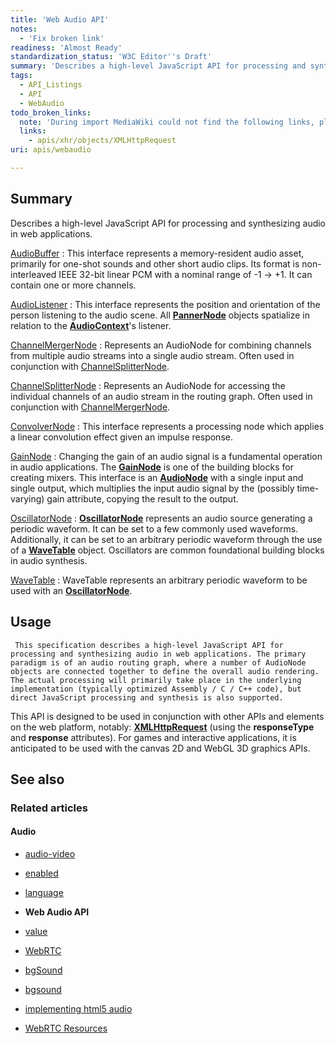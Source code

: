 ```yaml
---
title: 'Web Audio API'
notes:
  - 'Fix broken link'
readiness: 'Almost Ready'
standardization_status: 'W3C Editor''s Draft'
summary: 'Describes a high-level JavaScript API for processing and synthesizing audio in web applications.'
tags:
  - API_Listings
  - API
  - WebAudio
todo_broken_links:
  note: 'During import MediaWiki could not find the following links, please fix and adjust this list.'
  links:
    - apis/xhr/objects/XMLHttpRequest
uri: apis/webaudio

---
```

## Summary

Describes a high-level JavaScript API for processing and synthesizing audio in web applications.

[AudioBuffer](/apis/webaudio/AudioBuffer)
:   This interface represents a memory-resident audio asset, primarily for one-shot sounds and other short audio clips. Its format is non-interleaved IEEE 32-bit linear PCM with a nominal range of -1 -\> +1. It can contain one or more channels.

[AudioListener](/apis/webaudio/AudioListener)
:   This interface represents the position and orientation of the person listening to the audio scene. All [**PannerNode**](/apis/webaudio/PannerNode) objects spatialize in relation to the [**AudioContext**](/apis/webaudio/AudioContext)'s listener.

[ChannelMergerNode](/apis/webaudio/ChannelMergerNode)
:   Represents an AudioNode for combining channels from multiple audio streams into a single audio stream. Often used in conjunction with [ChannelSplitterNode](/apis/webaudio/ChannelSplitterNode).

[ChannelSplitterNode](/apis/webaudio/ChannelSplitterNode)
:   Represents an AudioNode for accessing the individual channels of an audio stream in the routing graph. Often used in conjunction with [ChannelMergerNode](/apis/webaudio/ChannelMergerNode).

[ConvolverNode](/apis/webaudio/ConvolverNode)
:   This interface represents a processing node which applies a linear convolution effect given an impulse response.

[GainNode](/apis/webaudio/GainNode)
:   Changing the gain of an audio signal is a fundamental operation in audio applications. The [**GainNode**](/apis/webaudio/GainNode) is one of the building blocks for creating mixers. This interface is an [**AudioNode**](/apis/webaudio/AudioNode) with a single input and single output, which multiplies the input audio signal by the (possibly time-varying) gain attribute, copying the result to the output.

[OscillatorNode](/apis/webaudio/OscillatorNode)
:   [**OscillatorNode**](/apis/webaudio/OscillatorNode) represents an audio source generating a periodic waveform. It can be set to a few commonly used waveforms. Additionally, it can be set to an arbitrary periodic waveform through the use of a [**WaveTable**](/apis/webaudio/WaveTable) object. Oscillators are common foundational building blocks in audio synthesis.

[WaveTable](/apis/webaudio/WaveTable)
:   WaveTable represents an arbitrary periodic waveform to be used with an [**OscillatorNode**](/apis/webaudio/OscillatorNode).

## Usage

     This specification describes a high-level JavaScript API for processing and synthesizing audio in web applications. The primary paradigm is of an audio routing graph, where a number of AudioNode objects are connected together to define the overall audio rendering. The actual processing will primarily take place in the underlying implementation (typically optimized Assembly / C / C++ code), but direct JavaScript processing and synthesis is also supported.

This API is designed to be used in conjunction with other APIs and elements on the web platform, notably: [**XMLHttpRequest**](/w/index.php?title=apis/xhr/objects/XMLHttpRequest&action=edit&redlink=1) (using the **responseType** and **response** attributes). For games and interactive applications, it is anticipated to be used with the canvas 2D and WebGL 3D graphics APIs.

## See also

### Related articles

#### Audio

-   [audio-video](/apis/audio-video)

-   [enabled](/apis/audio-video/AudioTrack/enabled)

-   [language](/apis/audio-video/AudioTrack/language)

-   **Web Audio API**

-   [value](/apis/webaudio/AudioParam/value)

-   [WebRTC](/concepts/Internet_and_Web/webrtc)

-   [bgSound](/html/elements/bgSound)

-   [bgsound](/html/elements/bgSound/ja)

-   [implementing html5 audio](/tutorials/implementing_html5_audio)

-   [WebRTC Resources](/tutorials/webrtc_resources)
